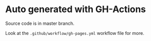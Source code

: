 # Auto generated with GH-Actions

Source code is in master branch.

Look at the ``.github/workflow/gh-pages.yml`` workflow file for more.
